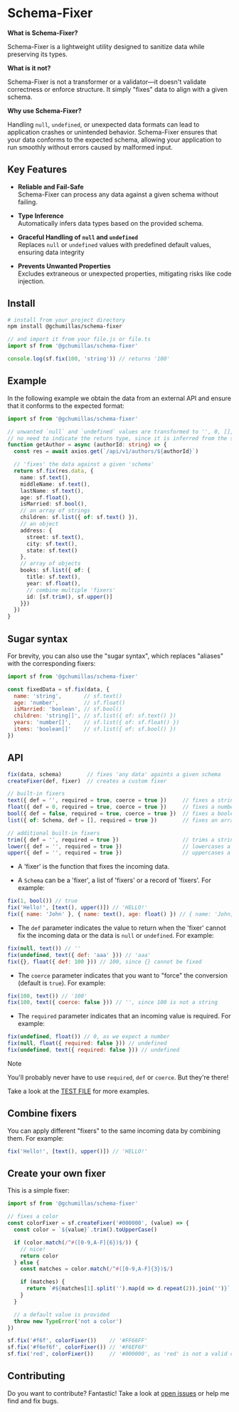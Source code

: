# Schema-Fixer

**What is Schema-Fixer?**

Schema-Fixer is a lightweight utility designed to sanitize data while preserving its types.

**What is it not?**

Schema-Fixer is not a transformer or a validator—it doesn't validate correctness or enforce structure. It simply "fixes" data to align with a given schema.

**Why use Schema-Fixer?**

Handling `null`, `undefined`, or unexpected data formats can lead to application crashes or unintended behavior. Schema-Fixer ensures that your data conforms to the expected schema, allowing your application to run smoothly without errors caused by malformed input.

## Key Features

- **Reliable and Fail-Safe**<br> Schema-Fixer can process any data against a given schema without failing.
  
- **Type Inference**<br> Automatically infers data types based on the provided schema.

- **Graceful Handling of `null` and `undefined`**<br> Replaces `null` or `undefined` values with predefined default values, ensuring data integrity
  
- **Prevents Unwanted Properties**<br> Excludes extraneous or unexpected properties, mitigating risks like code injection.

## Install

```bash
# install from your project directory
npm install @gchumillas/schema-fixer
```

```js
// and import it from your file.js or file.ts
import sf from '@gchumillas/schema-fixer'

console.log(sf.fix(100, 'string')) // returns '100'
```

## Example

In the following example we obtain the data from an external API and ensure that it conforms to the expected format:

```ts
import sf from '@gchumillas/schema-fixer'

// unwanted `null` and `undefined` values are transformed to '', 0, [], etc.
// no need to indicate the return type, since it is inferred from the schema
function getAuthor = async (authorId: string) => {
  const res = await axios.get(`/api/v1/authors/${authorId}`)

  // 'fixes' the data against a given 'schema'
  return sf.fix(res.data, {
    name: sf.text(),
    middleName: sf.text(),
    lastName: sf.text(),
    age: sf.float(),
    isMarried: sf.bool(),
    // an array of strings
    children: sf.list({ of: sf.text() }),
    // an object
    address: {
      street: sf.text(),
      city: sf.text(),
      state: sf.text()
    },
    // array of objects
    books: sf.list({ of: {
      title: sf.text(),
      year: sf.float(),
      // combine multiple 'fixers'
      id: [sf.trim(), sf.upper()]
    }})
  })
}
```

## Sugar syntax

For brevity, you can also use the "sugar syntax", which replaces "aliases" with the corresponding fixers:

```js
import sf from '@gchumillas/schema-fixer'

const fixedData = sf.fix(data, {
  name: 'string',       // sf.text()
  age: 'number',        // sf.float()
  isMarried: 'boolean', // sf.bool()
  children: 'string[]', // sf.list({ of: sf.text() })
  years: 'number[]',    // sf.list({ of: sf.float() })
  items: 'boolean[]'    // sf.list({ of: sf.bool() })
})
```

## API

```js
fix(data, schema)        // fixes 'any data' againts a given schema
createFixer(def, fixer)  // creates a custom fixer

// built-in fixers
text({ def = '', required = true, coerce = true })     // fixes a string
float({ def = 0, required = true, coerce = true })     // fixes a number
bool({ def = false, required = true, coerce = true })  // fixes a boolean
list({ of: Schema, def = [], required = true })        // fixes an array

// additional built-in fixers
trim({ def = '', required = true })                    // trims a string
lower({ def = '', required = true })                   // lowercases a string
upper({ def = '', required = true })                   // uppercases a string
```

- A 'fixer' is the function that fixes the incoming data.

- A `Schema` can be a 'fixer', a list of 'fixers' or a record of 'fixers'. For example:

```js
fix(1, bool()) // true
fix('Hello!', [text(), upper()]) // 'HELLO!'
fix({ name: 'John' }, { name: text(), age: float() }) // { name: 'John, age: 0 }
```

- The `def` parameter indicates the value to return when the 'fixer' cannot fix the incoming data or the data is `null` or `undefined`. For example:

```js
fix(null, text()) // ''
fix(undefined, text({ def: 'aaa' })) // 'aaa'
fix({}, float({ def: 100 })) // 100, since {} cannot be fixed
```

- The `coerce` parameter indicates that you want to "force" the conversion (default is `true`). For example:

```js
fix(100, text()) // '100'
fix(100, text({ coerce: false })) // '', since 100 is not a string
```

- The `required` parameter indicates that an incoming value is required. For example:

```js
fix(undefined, float()) // 0, as we expect a number
fix(null, float({ required: false })) // undefined
fix(undefined, text({ required: false })) // undefined
```

> [!NOTE]
> You'll probably never have to use `required`, `def` or `coerce`. But they're there!
> 
> Take a look at the [TEST FILE](./src/index.test.ts) for more examples.

## Combine fixers

You can apply different "fixers" to the same incoming data by combining them. For example:

```js
fix('Hello!', [text(), upper()]) // 'HELLO!'
```

## Create your own fixer

This is a simple fixer:

```ts
import sf from '@gchumillas/schema-fixer'

// fixes a color
const colorFixer = sf.createFixer('#000000', (value) => {
  const color = `${value}`.trim().toUpperCase()

  if (color.match(/^#([0-9,A-F]{6})$/)) {
    // nice!
    return color
  } else {
    const matches = color.match(/^#([0-9,A-F]{3})$/)

    if (matches) {
      return `#${matches[1].split('').map(d => d.repeat(2)).join('')}`
    }
  }

  // a default value is provided
  throw new TypeError('not a color')
})

sf.fix('#f6f', colorFixer())    // '#FF66FF'
sf.fix('#f6ef6f', colorFixer()) // '#F6EF6F'
sf.fix('red', colorFixer())     // '#000000', as 'red' is not a valid color
```

## Contributing

Do you want to contribute? Fantastic! Take a look at [open issues](https://github.com/gchumillas/schema-fixer/issues) or help me find and fix bugs.
